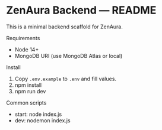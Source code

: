 # ZenAura Backend — README

This is a minimal backend scaffold for ZenAura.

Requirements
- Node 14+
- MongoDB URI (use MongoDB Atlas or local)

Install

1. Copy `.env.example` to `.env` and fill values.
2. npm install
3. npm run dev

Common scripts
- start: node index.js
- dev: nodemon index.js
